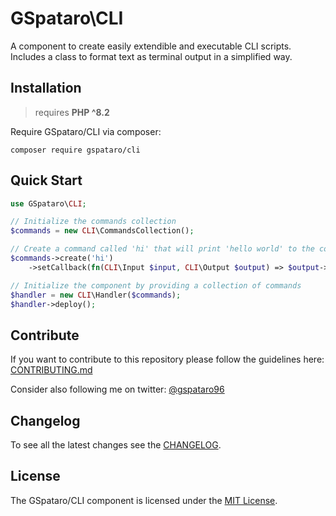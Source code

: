 # GSpataro\CLI

A component to create easily extendible and executable CLI scripts.
Includes a class to format text as terminal output in a simplified way.

## Installation

> requires **PHP ^8.2**

Require GSpataro/CLI via composer:

```
composer require gspataro/cli
```

## Quick Start

```php
use GSpataro\CLI;

// Initialize the commands collection
$commands = new CLI\CommandsCollection();

// Create a command called 'hi' that will print 'hello world' to the console
$commands->create('hi')
    ->setCallback(fn(CLI\Input $input, CLI\Output $output) => $output->print('Hello world!'));

// Initialize the component by providing a collection of commands
$handler = new CLI\Handler($commands);
$handler->deploy();
```

## Contribute

If you want to contribute to this repository please follow the guidelines here: [CONTRIBUTING.md](CONTRIBUTING.md)

Consider also following me on twitter: [@gspataro96](https://twitter.com/gspataro96)

## Changelog

To see all the latest changes see the [CHANGELOG](CHANGELOG.md).

## License

The GSpataro/CLI component is licensed under the [MIT License](LICENSE).

